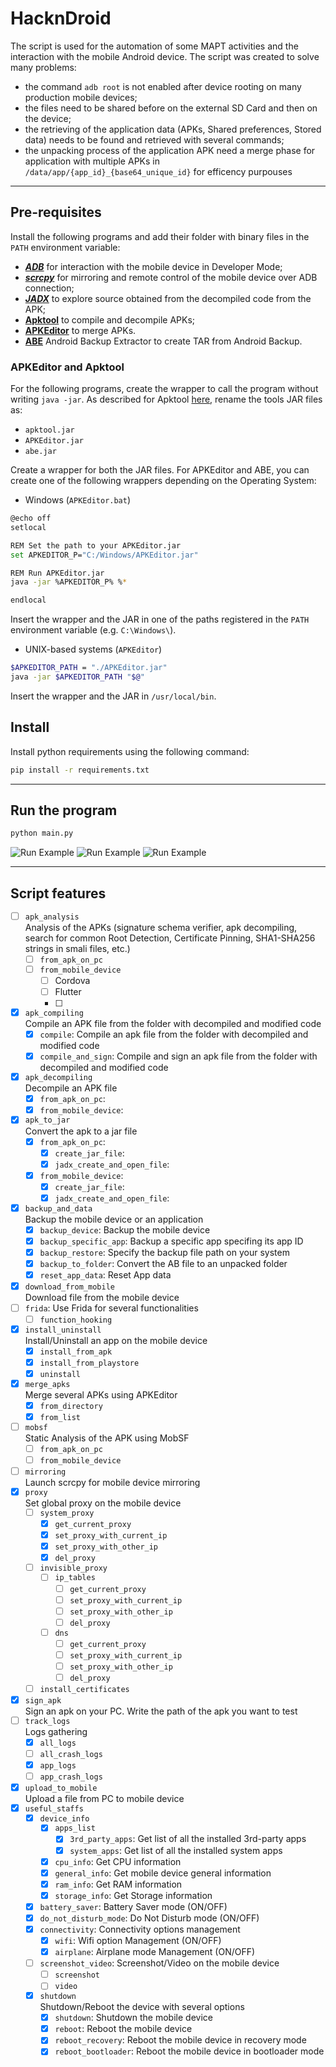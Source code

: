 # HacknDroid
The script is used for the automation of some MAPT activities and the interaction with the mobile Android device. The script was created to solve many problems:
- the command `adb root` is not enabled after device rooting on many production mobile devices;
- the files need to be shared before on the external SD Card and then on the device;
- the retrieving of the application data (APKs, Shared preferences, Stored data) needs to be found and retrieved with several commands;
- the unpacking process of the application APK need a merge phase for application with multiple APKs in `/data/app/{app_id}_{base64_unique_id}` for efficency purpouses

---

## Pre-requisites
Install the following programs and add their folder with binary files in the `PATH` environment variable:
- [***ADB***](https://developer.android.com/tools/adb) for interaction with the mobile device in Developer Mode;
- [***scrcpy***](https://github.com/Genymobile/scrcpy) for mirroring and remote control of the mobile device over ADB connection;
- [***JADX***](https://github.com/skylot/jadx) to explore source obtained from the decompiled code from the APK;
- [**Apktool**](https://apktool.org/) to compile and decompile APKs;
- [**APKEditor**]() to merge APKs.
- [**ABE**](https://github.com/nelenkov/android-backup-extractor) Android Backup Extractor to create TAR from Android Backup.

### APKEditor and Apktool
For the following programs, create the wrapper to call the program without writing `java -jar`.
As described for Apktool [here](https://apktool.org/docs/install), rename the tools JAR files as:
- `apktool.jar`
- `APKEditor.jar`
- `abe.jar`

Create a wrapper for both the JAR files.
For APKEditor and ABE, you can create one of the following wrappers depending on the Operating System:
- Windows (`APKEditor.bat`)
```bash
@echo off
setlocal

REM Set the path to your APKEditor.jar
set APKEDITOR_P="C:/Windows/APKEditor.jar"

REM Run APKEditor.jar
java -jar %APKEDITOR_P% %*

endlocal
```

Insert the wrapper and the JAR in one of the paths registered in the `PATH` environment variable (e.g. `C:\Windows\`).

- UNIX-based systems (`APKEditor`)
```bash
$APKEDITOR_PATH = "./APKEditor.jar"
java -jar $APKEDITOR_PATH "$@"
```
Insert the wrapper and the JAR in `/usr/local/bin`.

## Install
Install python requirements using the following command:
```bash
pip install -r requirements.txt
```

---

## Run the program
```bash
python main.py
```
![Run Example](.img/run_example_0.png)
![Run Example](.img/run_example_1.png)
![Run Example](.img/run_example_2.png)


---

## Script features
- [ ] `apk_analysis`<br>Analysis of the APKs (signature schema verifier, apk decompiling, search for common Root Detection, Certificate Pinning, SHA1-SHA256 strings in smali files, etc.)
  - [ ] `from_apk_on_pc`
  - [ ] `from_mobile_device`
    - [ ] Cordova
    - [ ] Flutter
    - [ ] 
- [x] `apk_compiling`<br>Compile an APK file from the folder with decompiled and modified code
  - [x] `compile`: Compile an apk file from the folder with decompiled and modified code
  - [x] `compile_and_sign`: Compile and sign an apk file from the folder with decompiled and modified code
- [x] `apk_decompiling`<br>Decompile an APK file
  - [x] `from_apk_on_pc`: 
  - [x] `from_mobile_device`: 
- [x] `apk_to_jar`<br>Convert the apk to a jar file
  - [x] `from_apk_on_pc`: 
    - [x] `create_jar_file`: 
    - [x] `jadx_create_and_open_file`: 
  - [x] `from_mobile_device`: 
    - [x] `create_jar_file`: 
    - [x] `jadx_create_and_open_file`: 
- [x] `backup_and_data`<br>Backup the mobile device or an application
  - [x] `backup_device`: Backup the mobile device
  - [x] `backup_specific_app`: Backup a specific app specifing its app ID
  - [x] `backup_restore`: Specify the backup file path on your system
  - [x] `backup_to_folder`: Convert the AB file to an unpacked folder
  - [x] `reset_app_data`: Reset App data
- [x] `download_from_mobile`<br>Download file from the mobile device
- [ ] `frida`: Use Frida for several functionalities
  - [ ] `function_hooking`
- [x] `install_uninstall`<br>Install/Uninstall an app on the mobile device
  - [x] `install_from_apk`
  - [x] `install_from_playstore`
  - [x] `uninstall`
- [x] `merge_apks`<br>Merge several APKs using APKEditor
  - [x] `from_directory`
  - [x] `from_list`
- [ ] `mobsf`<br>Static Analysis of the APK using MobSF
  - [ ] `from_apk_on_pc`
  - [ ] `from_mobile_device`
- [ ] `mirroring`<br>Launch scrcpy for mobile device mirroring
- [x] `proxy`<br>Set global proxy on the mobile device
  - [ ] `system_proxy`
    - [x] `get_current_proxy`
    - [x] `set_proxy_with_current_ip`
    - [x] `set_proxy_with_other_ip`
    - [x] `del_proxy`
  - [ ] `invisible_proxy`
    - [ ] `ip_tables`
      - [ ] `get_current_proxy`
      - [ ] `set_proxy_with_current_ip`
      - [ ] `set_proxy_with_other_ip`
      - [ ] `del_proxy`
    - [ ] `dns`
      - [ ] `get_current_proxy`
      - [ ] `set_proxy_with_current_ip`
      - [ ] `set_proxy_with_other_ip`
      - [ ] `del_proxy`
  - [ ] `install_certificates`
- [x] `sign_apk`<br>Sign an apk on your PC. Write the path of the apk you want to test
- [ ] `track_logs`<br>Logs gathering
  - [x] `all_logs`
  - [ ] `all_crash_logs`
  - [x] `app_logs`
  - [ ] `app_crash_logs`
- [x] `upload_to_mobile`<br>Upload a file from PC to mobile device
- [x] `useful_staffs`
  - [x] `device_info`
    - [x] `apps_list`
      - [x] `3rd_party_apps`: Get list of all the installed 3rd-party apps
      - [x] `system_apps`: Get list of all the installed system apps
    - [x] `cpu_info`: Get CPU information
    - [x] `general_info`: Get mobile device general information
    - [x] `ram_info`: Get RAM information
    - [x] `storage_info`: Get Storage information
  - [x] `battery_saver`: Battery Saver mode (ON/OFF)
  - [x] `do_not_disturb_mode`: Do Not Disturb mode (ON/OFF)
  - [x] `connectivity`: Connectivity options management
    - [x] `wifi`: Wifi option Management (ON/OFF)
    - [x] `airplane`: Airplane mode Management (ON/OFF)
  - [ ] `screenshot_video`: Screenshot/Video on the mobile device
    - [ ] `screenshot`
    - [ ] `video`
  - [x] `shutdown`<br>Shutdown/Reboot the device with several options
    - [x] `shutdown`: Shutdown the mobile device
    - [x] `reboot`: Reboot the mobile device
    - [x] `reboot_recovery`: Reboot the mobile device in recovery mode
    - [x] `reboot_bootloader`: Reboot the mobile device in bootloader mode

